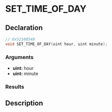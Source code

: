 # SET_TIME_OF_DAY

## Declaration
```cpp
// 0x52100540
void SET_TIME_OF_DAY(uint hour, uint minute);
```

### Arguments
- **uint:** hour
- **uint:** minute

### Results

## Description
